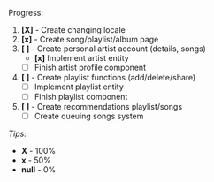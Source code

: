 Progress:
1. **[X]** - Create changing locale
2. **[x]** - Create song/playlist/album page
3. **[ ]** - Create personal artist account (details, songs)
    - **[x]** Implement artist entity
    - [ ] Finish artist profile component
4. **[ ]** - Create playlist functions (add/delete/share)
    - [ ] Implement playlist entity
    - [ ] Finish playlist component
5. **[ ]** - Create recommendations playlist/songs
    - [ ] Create queuing songs system

*Tips:*
- **X** - 100%
- **x** - 50%
- **null** - 0%